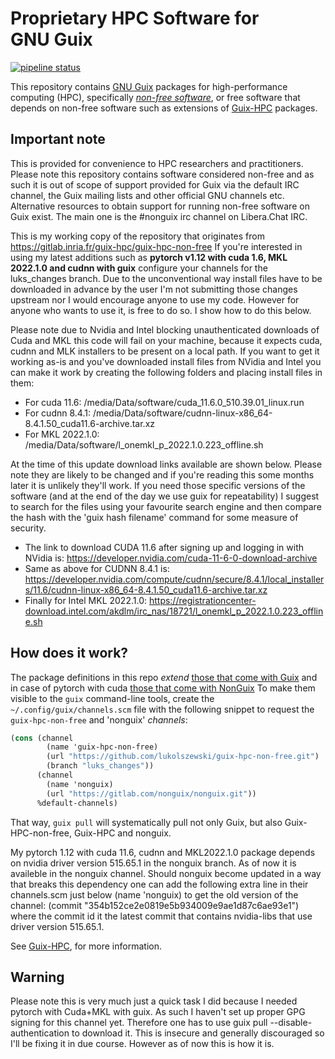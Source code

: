 Proprietary HPC Software for GNU Guix
=========================================

[![pipeline status](https://guix.bordeaux.inria.fr/jobset/guix-hpc-non-free/badge.svg)](https://guix.bordeaux.inria.fr/jobset/guix-hpc-non-free)

This repository contains [GNU Guix](https://gnu.org/s/guix) packages for
high-performance computing (HPC), specifically [_non-free
software_](https://www.gnu.org/philosophy/free-software-even-more-important.html),
or free software that depends on non-free software such as extensions of
[Guix-HPC](https://gitlab.inria.fr/guix-hpc/guix-hpc) packages.

## Important note

This is provided for convenience to HPC researchers and practitioners. Please note this repository contains software considered non-free and as such it is out of scope of support provided for Guix via the default IRC channel, the Guix mailing lists and other official GNU channels etc. Alternative resources to obtain support for running non-free software on Guix exist. The main one is the #nonguix irc channel on Libera.Chat IRC.

This is my working copy of the repository that originates from https://gitlab.inria.fr/guix-hpc/guix-hpc-non-free
If you're interested in using my latest additions such as **pytorch v1.12 with cuda 1.6, MKL 2022.1.0 and cudnn with guix** configure your channels for the luks_changes branch. Due to the unconventional way install files have to be downloaded in advance by the user I'm not submitting those changes upstream nor I would encourage anyone to use my code. However for anyone who wants to use it, is free to do so. I show how to do this below. 

Please note due to Nvidia and Intel blocking unauthenticated downloads of Cuda and MKL this code will fail on your machine, because it expects cuda, cudnn and MLK installers to be present on a local path. If you want to get it working as-is and you've downloaded install files from NVidia and Intel you can make it work by creating the following folders and placing install files in them:
- For cuda 11.6:
/media/Data/software/cuda_11.6.0_510.39.01_linux.run
- For cudnn 8.4.1:
/media/Data/software/cudnn-linux-x86_64-8.4.1.50_cuda11.6-archive.tar.xz
- For MKL 2022.1.0:
/media/Data/software/l_onemkl_p_2022.1.0.223_offline.sh

At the time of this update download links available are shown below. Please note they are likely to be changed and if you're reading this some months later it is unlikely they'll work. If you need those specific versions of the software (and at the end of the day we use guix for repeatability) I suggest to search for the files using your favourite search engine and then compare the hash with the 'guix hash filename' command for some measure of security.

- The link to download CUDA 11.6 after signing up and logging in with NVidia is: https://developer.nvidia.com/cuda-11-6-0-download-archive
- Same as above for CUDNN 8.4.1 is: https://developer.nvidia.com/compute/cudnn/secure/8.4.1/local_installers/11.6/cudnn-linux-x86_64-8.4.1.50_cuda11.6-archive.tar.xz
- Finally for Intel MKL 2022.1.0: https://registrationcenter-download.intel.com/akdlm/irc_nas/18721/l_onemkl_p_2022.1.0.223_offline.sh

## How does it work?

The package definitions in this repo _extend_ [those that come with
Guix](https://hpc.guix.info/browse) and in case of pytorch with cuda [those that come with NonGuix](https://gitlab.com/lukolszewski/nonguix) To make them visible to the
`guix` command-line tools, create the `~/.config/guix/channels.scm` file
with the following snippet to request the `guix-hpc-non-free` and 'nonguix' _channels_:

```scheme
(cons (channel
        (name 'guix-hpc-non-free)
        (url "https://github.com/lukolszewski/guix-hpc-non-free.git")
        (branch "luks_changes"))
      (channel
        (name 'nonguix)
        (url "https://gitlab.com/nonguix/nonguix.git"))
      %default-channels)
```

That way, `guix pull` will systematically pull not only Guix, but also
Guix-HPC-non-free, Guix-HPC and nonguix.

My pytorch 1.12 with cuda 11.6, cudnn and MKL2022.1.0 package depends on nvidia driver version 515.65.1 in the nonguix branch. As of now it is availeble in the nonguix channel. Should nonguix become updated in a way that breaks this dependency one can add the following extra line in their channels.scm just below (name 'nonguix) to get the old version of the channel: (commit "354b152ce2e0819e5b934009e9ae1d87c6ae93e1") where the commit id it the latest commit that contains nvidia-libs that use driver version 515.65.1. 

See [Guix-HPC](https://gitlab.inria.fr/guix-hpc/guix-hpc), for more
information.

## Warning

Please note this is very much just a quick task I did because I needed pytorch with Cuda+MKL with guix. As such I haven't set up proper GPG signing for this channel yet. Therefore one has to use guix pull --disable-authentication to download it. This is insecure and generally discouraged so I'll be fixing it in due course. However as of now this is how it is.
